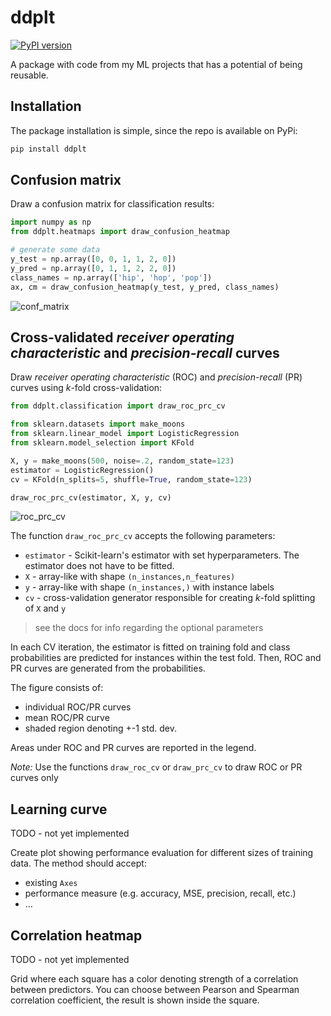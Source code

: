 # ddplt

[![PyPI version](https://badge.fury.io/py/ddplt.svg)](https://badge.fury.io/py/ddplt)

A package with code from my ML projects that has a potential of being reusable.

## Installation

The package installation is simple, since the repo is available on PyPi:
```bash
pip install ddplt
```

## Confusion matrix

Draw a confusion matrix for classification results:
```python
import numpy as np
from ddplt.heatmaps import draw_confusion_heatmap

# generate some data 
y_test = np.array([0, 0, 1, 1, 2, 0])
y_pred = np.array([0, 1, 1, 2, 2, 0])
class_names = np.array(['hip', 'hop', 'pop'])
ax, cm = draw_confusion_heatmap(y_test, y_pred, class_names)
```
![conf_matrix](img/cm_hip_hop_pop.png)

## Cross-validated *receiver operating characteristic* and *precision-recall* curves

Draw *receiver operating characteristic* (ROC) and *precision-recall* (PR) curves using *k*-fold cross-validation:
```python
from ddplt.classification import draw_roc_prc_cv

from sklearn.datasets import make_moons
from sklearn.linear_model import LogisticRegression
from sklearn.model_selection import KFold

X, y = make_moons(500, noise=.2, random_state=123)
estimator = LogisticRegression()
cv = KFold(n_splits=5, shuffle=True, random_state=123)

draw_roc_prc_cv(estimator, X, y, cv)
```
![roc_prc_cv](img/roc_prc_cv.png)


The function `draw_roc_prc_cv` accepts the following parameters:
- `estimator` - Scikit-learn's estimator with set hyperparameters. The estimator does not have to be fitted.
- `X` - array-like with shape `(n_instances,n_features)`
- `y` - array-like with shape `(n_instances,)` with instance labels
- `cv` - cross-validation generator responsible for creating *k*-fold splitting of `X` and `y`
> see the docs for info regarding the optional parameters

In each CV iteration, the estimator is fitted on training fold and class probabilities are predicted for instances 
within the test fold. Then, ROC and PR curves are generated from the probabilities.

The figure consists of:
- individual ROC/PR curves
- mean ROC/PR curve
- shaded region denoting +-1 std. dev.

Areas under ROC and PR curves are reported in the legend.

*Note:* Use the functions `draw_roc_cv` or `draw_prc_cv` to draw ROC or PR curves only 

## Learning curve

TODO - not yet implemented

Create plot showing performance evaluation for different sizes of training data. The method should accept: 
- existing `Axes`
- performance measure (e.g. accuracy, MSE, precision, recall, etc.)
- ...

## Correlation heatmap

TODO - not yet implemented

Grid where each square has a color denoting strength of a correlation between predictors. You can choose between Pearson and Spearman correlation coefficient, the result is shown inside the square. 

